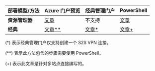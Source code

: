 | **部署模型/方法** | **Azure 门户预览** | **经典管理门户** | **PowerShell** |
| --- | --- | --- | --- |
| **资源管理器** |[文章](../articles/vpn-gateway/vpn-gateway-howto-site-to-site-resource-manager-portal.md) |不支持 |[文章](../articles/vpn-gateway/vpn-gateway-create-site-to-site-rm-powershell.md) |
| **经典** |[文章**](../articles/vpn-gateway/vpn-gateway-howto-site-to-site-classic-portal.md) |[文章*](../articles/vpn-gateway/vpn-gateway-site-to-site-create.md) |[文章+](../articles/vpn-gateway/vpn-gateway-multi-site.md) |

(*) 表示经典管理门户仅支持创建一个 S2S VPN 连接。

(**) 表示此方法包含的步骤需要使用 PowerShell。

(+) 表示此文章是针对多站点连接编写的。